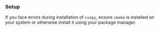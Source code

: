 ### Setup

If you face errors during installation of `cvxpy`, ensure `cmake` is installed on your system or otherwise install it using your package manager.
